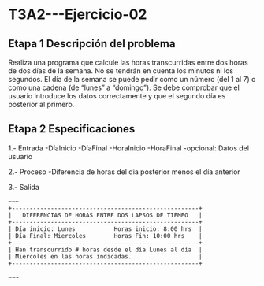 # T3A2---Ejercicio-02

## Etapa 1 Descripción del problema
Realiza una programa que calcule las horas transcurridas entre dos horas de dos días de la semana. No se tendrán en cuenta los minutos ni los segundos. El día de la semana se puede pedir como un número (del 1 al 7) o como una cadena (de “lunes” a “domingo”). Se debe comprobar que el usuario introduce los datos correctamente y que el segundo día es posterior al primero.

## Etapa 2 Especificaciones
  1.- Entrada
      -DíaInicio
      -DíaFinal
      -HoraInicio
      -HoraFinal
      -opcional: Datos del usuario
      
  2.- Proceso
      -Diferencia de horas del dia posterior menos el día anterior
      
  3.- Salida
  
    ~~~
    +-----------------------------------------------------+
    |   DIFERENCIAS DE HORAS ENTRE DOS LAPSOS DE TIEMPO   |
    +-----------------------------------------------------+
    | Día inicio: Lunes           Horas inicio: 8:00 hrs  |
    | Día Final: Miercoles        Horas Fin: 10:00 hrs    |
    +-----------------------------------------------------+
    | Han transcurrido # horas desde el día Lunes al día  |
    | Miercoles en las horas indicadas.                   |
    +-----------------------------------------------------+
    
    ~~~
      
  
